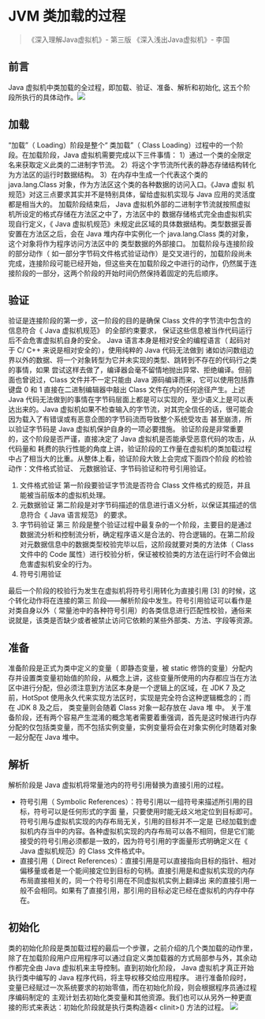 # JVM 类加载的过程

> 《深入理解Java虚拟机》- 第三版
《深入浅出Java虚拟机》- 李国

## 前言
Java 虚拟机中类加载的全过程，即加载、验证、准备、解析和初始化, 这五个阶段所执行的具体动作。![](https://gitee.com/eden2f/ImageHosting/raw/master/imgs/20210428231830.png#id=R7acf&originHeight=541&originWidth=630&originalType=binary&ratio=1&rotation=0&showTitle=false&status=done&style=none&title=)
## 加载
“加载”（ Loading）阶段是整个“ 类加载”（ Class Loading）过程中的一个阶段。在加载阶段，Java 虚拟机需要完成以下三件事情：
1）通过一个类的全限定名来获取定义此类的二进制字节流。
2）将这个字节流所代表的静态存储结构转化为方法区的运行时数据结构。
3）在内存中生成一个代表这个类的 java.lang.Class 对象，作为方法区这个类的各种数据的访问入口。《Java 虚拟 机规范》对这三点要求其实并不是特别具体，留给虚拟机实现与 Java 应用的灵活度都是相当大的。
加载阶段结束后， Java 虚拟机外部的二进制字节流就按照虚拟机所设定的格式存储在方法区之中了，方法区中的 数据存储格式完全由虚拟机实现自行定义，《 Java 虚拟机规范》未规定此区域的具体数据结构。类型数据妥善安置在方法区之后，会在 Java 堆内存中实例化一个 java.lang.Class 类的对象， 这个对象将作为程序访问方法区中的 类型数据的外部接口。
加载阶段与连接阶段的部分动作（ 如一部分字节码文件格式验证动作）是交叉进行的，加载阶段尚未完成，连接阶段可能已经开始，但这些夹在加载阶段之中进行的动作，仍然属于连接阶段的一部分，这两个阶段的开始时间仍然保持着固定的先后顺序。
## 验证
验证是连接阶段的第一步，这一阶段的目的是确保 Class 文件的字节流中包含的信息符合《 Java 虚拟机规范》 的全部约束要求， 保证这些信息被当作代码运行后不会危害虚拟机自身的安全。
Java 语言本身是相对安全的编程语言（ 起码对于 C/ C++ 来说是相对安全的），使用纯粹的 Java 代码无法做到 诸如访问数组边界以外的数据、将一个对象转型为它并未实现的类型、跳转到不存在的代码行之类的事情，如果 尝试这样去做了，编译器会毫不留情地抛出异常、拒绝编译。但前面也曾说过，Class 文件并不一定只能由 Java 源码编译而来，它可以使用包括靠键盘 0 和 1 直接在二进制编辑器中敲出 Class 文件在内的任何途径产生。上述 Java 代码无法做到的事情在字节码层面上都是可以实现的，至少语义上是可以表达出来的。Java 虚拟机如果不检查输入的字节流，对其完全信任的话，很可能会因为载入了有错误或有恶意企图的字节码流而导致整个系统受攻击 甚至崩溃，所以验证字节码是 Java 虚拟机保护自身的一项必要措施。
验证阶段是非常重要的，这个阶段是否严谨，直接决定了 Java 虚拟机是否能承受恶意代码的攻击，从代码量和 耗费的执行性能的角度上讲，验证阶段的工作量在虚拟机的类加载过程中占了相当大的比重。从整体上看，验证阶段大致上会完成下面四个阶段 的检验动作：文件格式验证、 元数据验证、字节码验证和符号引用验证。

1.  文件格式验证
第一阶段要验证字节流是否符合 Class 文件格式的规范，并且能被当前版本的虚拟机处理。 
2.  元数据验证
第二阶段是对字节码描述的信息进行语义分析，以保证其描述的信息符合《 Java 语言规范》 的要求。 
3.  字节码验证
第三 阶段是整个验证过程中最复杂的一个阶段，主要目的是通过数据流分析和控制流分析，确定程序语义是合法的、符合逻辑的。在第二阶段对元数据信息中的数据类型校验完毕以后，这阶段就要对类的方法体（ Class 文件中的 Code 属性）进行校验分析，保证被校验类的方法在运行时不会做出危害虚拟机安全的行为。 
4.  符号引用验证

最后一个阶段的校验行为发生在虚拟机将符号引用转化为直接引用 [3] 的时候，这个转化动作将在连接的第三 阶段——解析阶段中发生。符号引用验证可以看作是对类自身以外（ 常量池中的各种符号引用）的各类信息进行匹配性校验，通俗来说就是，该类是否缺少或者被禁止访问它依赖的某些外部类、方法、字段等资源。 
## 准备
准备阶段是正式为类中定义的变量（ 即静态变量，被 static 修饰的变量）分配内存并设置类变量初始值的阶段，从概念上讲，这些变量所使用的内存都应当在方法区中进行分配，但必须注意到方法区本身是一个逻辑上的区域，在 JDK 7 及之前，HotSpot 使用永久代来实现方法区时，实现是完全符合这种逻辑概念的；而在 JDK 8 及之后， 类变量则会随着 Class 对象一起存放在 Java 堆 中。
关于准备阶段，还有两个容易产生混淆的概念笔者需要着重强调，首先是这时候进行内存分配的仅包括类变量，而不包括实例变量，实例变量将会在对象实例化时随着对象一起分配在 Java 堆中。
## 解析
解析阶段是 Java 虚拟机将常量池内的符号引用替换为直接引用的过程。

-  符号引用（ Symbolic References）：符号引用以一组符号来描述所引用的目标，符号可以是任何形式的字面 量，只要使用时能无歧义地定位到目标即可。符号引用与虚拟机实现的内存布局无关，引用的目标并不一定是 已经加载到虚拟机内存当中的内容。各种虚拟机实现的内存布局可以各不相同，但是它们能接受的符号引用必须都是一致的，因为符号引用的字面量形式明确定义在《 Java 虚拟机规范》的 Class 文件格式中。 
-  直接引用（ Direct References）：直接引用是可以直接指向目标的指针、相对偏移量或者是一个能间接定位到目标的句柄。直接引用是和虚拟机实现的内存布局直接相关的，同一个符号引用在不同虚拟机实例上翻译出 来的直接引用一般不会相同。如果有了直接引用，那引用的目标必定已经在虚拟机的内存中存在。 
## 初始化
类的初始化阶段是类加载过程的最后一个步骤，之前介绍的几个类加载的动作里，除了在加载阶段用户应用程序可以通过自定义类加载器的方式局部参与外，其余动作都完全由 Java 虚拟机来主导控制。直到初始化阶段， Java 虚拟机才真正开始执行类中编写的 Java 程序代码，将主导权移交给应用程序。
进行准备阶段时，变量已经赋过一次系统要求的初始零值，而在初始化阶段，则会根据程序员通过程序编码制定的 主观计划去初始化类变量和其他资源。我们也可以从另外一种更直接的形式来表达：初始化阶段就是执行类构造器< clinit>() 方法的过程。
![](https://gitee.com/eden2f/ImageHosting/raw/master/imgs/20210428231749.png#id=J2lJE&originHeight=561&originWidth=750&originalType=binary&ratio=1&rotation=0&showTitle=false&status=done&style=none&title=)
